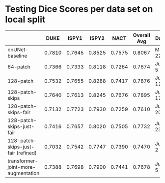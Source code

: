# Testing Dice Scores per data set on local split

| | DUKE | ISPY1 | ISPY2 | NACT | Overall Avg | Date |
|-|------|-------|-------|------|-------------|------|
| nnUNet-baseline | 0.7810 | 0.7645 | 0.8525 | 0.7575 | 0.8067 | May 22
| 64-patch | 0.7366 | 0.7333 | 0.8118 | 0.7264 | 0.7674 | June 5
| 128-patch | 0.7532 | 0.7655 | 0.8288 | 0.7417 | 0.7876 | June 12
| 128-patch-skips | 0.7640 | 0.7613 | 0.8245 | 0.7676 | 0.7895 | June 17
| 128-patch-skips-fair | 0.7132 | 0.7723 | 0.7930 | 0.7259 | 0.7610 | June 20
| 128-patch-skips-just-fair | 0.7416 | 0.7657 | 0.8020 | 0.7505 | 0.7732 | June 23
| 128-patch-skips-just-fair (refined) | 0.7032 | 0.7542 | 0.7747 | 0.7390 | 0.7470 | July 2
| transformer-joint-more-augmentation | 0.7388 | 0.7698 | 0.7900 | 0.7441 | 0.7678 | July 5